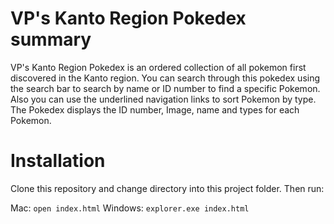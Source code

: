# VP's Kanto Region Pokedex summary

VP's Kanto Region Pokedex is an ordered collection of all pokemon first discovered in the Kanto region. You can search through this pokedex using the search bar to search by name or ID number to find a specific Pokemon. Also you can use the underlined navigation links to sort Pokemon by type. The Pokedex displays the ID number, Image, name and types for each Pokemon. 

# Installation 
Clone this repository and change directory into this project folder. Then run:

Mac: `open index.html`
Windows: `explorer.exe index.html`
